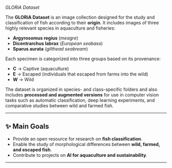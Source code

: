 *GLORiA Dataset*

The **GLORiA Dataset** is an image collection designed for the study and classification of fish according to their **origin**. It includes images of three highly relevant species in aquaculture and fisheries:  

- **Argyrosomus regius** (*meagre*)  
- **Dicentrarchus labrax** (*European seabass*)  
- **Sparus aurata** (*gilthead seabream*)  

Each specimen is categorized into three groups based on its provenance:  

- **C** → Captive (aquaculture)  
- **E** → Escaped (individuals that escaped from farms into the wild)  
- **W** → Wild  

The dataset is organized in species- and class-specific folders and also includes **processed and augmented versions** for use in computer vision tasks such as automatic classification, deep learning experiments, and comparative studies between wild and farmed fish.  

---

## ✨ Main Goals
- Provide an open resource for research on **fish classification**.  
- Enable the study of morphological differences between **wild, farmed, and escaped fish**.  
- Contribute to projects on **AI for aquaculture and sustainability**.  

---
